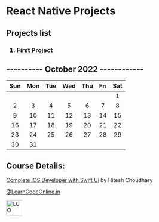 # React Native Projects

## Projects list
<h3>
<ol>
 <li><a href="https://github.com/iamkishansharma/complete-ios-developer-swiftui">First Project</a></li>
</ol>
</h3>

## ---------- October 2022 ------------
|Sun|Mon|Tue|Wed|Thu|Fri|Sat|
|:-:|:-:|:-:|:-:|:-:|:-:|:-:|
|||||||1|
|2|3|4|5|6|7|8|
|9|10|11|12|13|14|15|
|16|17|18|19|20|21|22|
|23|24|25|26|27|28|29|
|30|31|



## Course Details:
<a href="https://www.udemy.com/course/complete-ios-developer-swiftui/" _blank>Complete iOS Developer with Swift Ui</a> by Hitesh Choudhary</p>
<p><a href="https://web.learncodeonline.in/" _blank>@LearnCodeOnline.in</a></p>
<a href="#"><img src="https://cdn.shopify.com/s/files/1/0260/1143/5093/files/Logo-lco_180x.png" alt="LCO"  style="width:42px;height:42px;border:0;"/></a>

